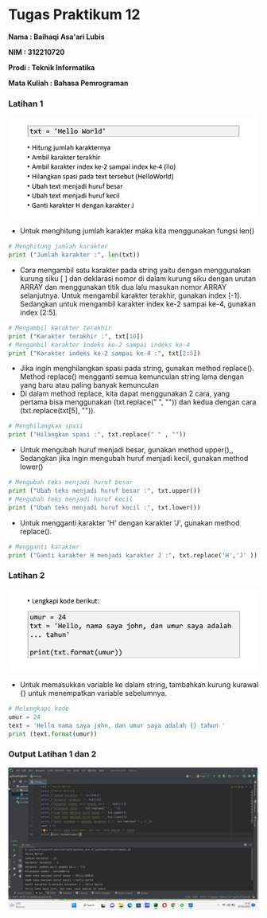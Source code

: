 # Tugas Praktikum 12

<b>Nama : Baihaqi Asa'ari Lubis</b>

<b>NIM : 312210720</b>

<b>Prodi : Teknik Informatika</b>

<b>Mata Kuliah : Bahasa Pemrograman</b>

### Latihan 1

![soal](gambar/1.png)

- Untuk menghitung jumlah karakter maka kita menggunakan fungsi len()
``` python
# Menghitung jumlah karakter
print ("Jumlah karakter :", len(txt))
```

- Cara mengambil satu karakter pada string yaitu dengan menggunakan kurung siku [ ] dan deklarasi nomor di dalam kurung siku dengan urutan ARRAY dan menggunakan titik dua lalu masukan nomor ARRAY selanjutnya. Untuk mengambil karakter terakhir, gunakan index [-1]. Sedangkan untuk mengambil karakter index ke-2 sampai ke-4, gunakan index [2:5].
``` python
# Mengambil karakter terakhir
print ("Karakter terakhir :", txt[10])
# Mengambil karakter indeks ke-2 sampai indeks ke-4
print ("Karakter indeks ke-2 sampai ke-4 :", txt[2:5])
```

- Jika ingin menghilangkan spasi pada string, gunakan method replace(). Method replace() mengganti semua kemunculan string lama dengan yang baru atau paling banyak kemunculan
- Di dalam method replace, kita dapat menggunakan 2 cara, yang pertama bisa menggunakan (txt.replace(" ", "")) dan kedua dengan cara (txt.replace(txt[5], "")).
``` python
# Menghilangkan spasi
print ("Hilangkan spasi :", txt.replace(" " , ""))
```

- Untuk mengubah huruf menjadi besar, gunakan method upper(),,
Sedangkan jika ingin mengubah huruf menjadi kecil, gunakan method lower()
``` python
# Mengubah teks menjadi huruf besar
print ("Ubah teks menjadi huruf besar :", txt.upper())
# Mengubah teks menjadi huruf kecil
print ("Ubah teks menjadi huruf kecil :", txt.lower())
```

- Untuk mengganti karakter 'H' dengan karakter 'J', gunakan method replace().
``` python
# Mengganti karakter
print ("Ganti karakter H menjadi karakter J :", txt.replace('H','J' ))
```

### Latihan 2
![soal](gambar/8.png)

- Untuk memasukkan variable ke dalam string, tambahkan kurung kurawal {} untuk menempatkan variable sebelumnya.
``` python
# Melengkapi kode
umur = 24
text = 'Hello nama saya john, dan umur saya adalah {} tahun '
print (text.format(umur))
```

### Output Latihan 1 dan 2
![run](gambar/latihan_string.png)
